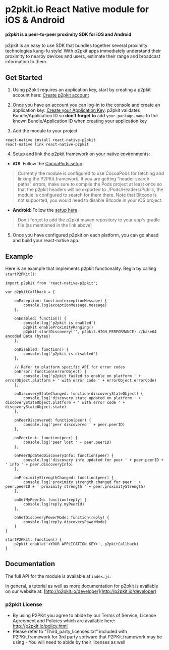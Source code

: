 # p2pkit.io React Native module for iOS & Android

#### p2pkit is a peer-to-peer proximity SDK for iOS and Android

p2pkit is an easy to use SDK that bundles together several proximity technologies kung-fu style! With p2pkit apps immediately understand their proximity to nearby devices and users, estimate their range and broadcast information to them.


## Get Started

1. Using p2pkit requires an application key, start by creating a p2pkit account here:
[Create p2pkit account](http://p2pkit.io/signup.html)

2. Once you have an account you can log-in to the console and create an application key: [Create your Application Key](https://p2pkit-console.uepaa.ch/login). p2pkit validates Bundle/Application ID so <strong>don't forget to</strong> add ``your.package.name`` to the known Bundle/Application ID when creating your application key

3. Add the module to your project
```
react-native install react-native-p2pkit
react-native link react-native-p2pkit
```

4. Setup and link the p2pkit framework on your native environments:
  * <strong>iOS</strong>: Follow the [CocoaPods setup](http://p2pkit.io/developer/get-started/ios/#signup)
> Currently the module is configured to use CocoaPods for fetching and linking the P2PKit.framework. If you are getting "header search paths" errors, make sure to compile the Pods project at least once so that the p2pkit headers will be exported to ./Pods/Headers/Public, the module is configured to search for them there. Note that Bitcode is not supported, you would need to disable Bitcode in your iOS project.
  
  * <strong>Android</strong>: Follow the [setup here](http://p2pkit.io/developer/get-started/android/)
> Don't forget to add the p2pkit maven repository to your app's gradle file (as mentioned in the link above)

5. Once you have configured p2pkit on each platform, you can go ahead and build your react-native app.

## Example

Here is an example that implements p2pkit functionality. Begin by calling <code>startP2PKit()</code>:

```
import p2pkit from 'react-native-p2pkit';

var p2pkitCallback = {

    onException: function(exceptionMessage) {
        console.log(exceptionMessage.message)
    },

    onEnabled: function() {
        console.log('p2pkit is enabled')
        p2pkit.enableProximityRanging()
        p2pkit.startDiscovery('', p2pkit.HIGH_PERFORMANCE) //base64 encoded Data (bytes)
    },

    onDisabled: function() {
        console.log('p2pkit is disabled')
    },

    // Refer to platform specific API for error codes
    onError: function(errorObject) {
        console.log('p2pkit failed to enable on platform ' + errorObject.platform + ' with error code ' + errorObject.errorCode)
    },

    onDiscoveryStateChanged: function(discoveryStateObject) {
        console.log('discovery state updated on platform ' + discoveryStateObject.platform + ' with error code ' + discoveryStateObject.state)
    },

    onPeerDiscovered: function(peer) {
        console.log('peer discovered ' + peer.peerID)
    },

    onPeerLost: function(peer) {
        console.log('peer lost ' + peer.peerID)
    },

    onPeerUpdatedDiscoveryInfo: function(peer) {
        console.log('discovery info updated for peer ' + peer.peerID + ' info ' + peer.discoveryInfo)
    },

    onProximityStrengthChanged: function(peer) {
        console.log('proximity strength changed for peer ' + peer.peerID + ' proximity strength ' + peer.proximityStrength)
    },

    onGetMyPeerId: function(reply) {
        console.log(reply.myPeerId)
    },
    
    onGetDiscoveryPowerMode: function(reply) {
    	console.log(reply.discoveryPowerMode)
    }
}

startP2PKit: function() {
    p2pkit.enable('<YOUR APPLICATION KEY>', p2pkitCallback)
}
```

## Documentation
The full API for the module is available at <code>index.js</code>.

In general, a tutorial as well as more documentation for p2pkit is available on our website at:
[http://p2pkit.io/developer](http://p2pkit.io/developer)

### p2pkit License
* By using P2PKit you agree to abide by our Terms of Service, License Agreement and Policies which are available here: http://p2pkit.io/policy.html
* Please refer to "Third_party_licenses.txt" included with P2PKit.framework for 3rd party software that P2PKit.framework may be using - You will need to abide by their licenses as well

